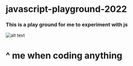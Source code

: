 # javascript-playground-2022

### This is a play ground for me to experiment with js 

![alt text](https://media3.giphy.com/media/yxJY6QwwaNFJuZmVJ4/200w.gif?cid=82a1493bh87met9ogz9yqxxs7682u56dxaib3jgipig5coi0&rid=200w.gif&ct=g)

# ^ me when coding anything 